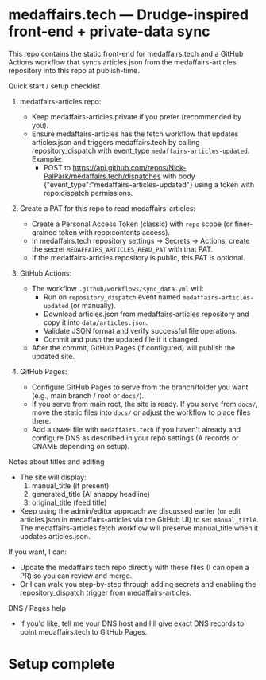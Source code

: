 # medaffairs.tech — Drudge-inspired front-end + private-data sync

This repo contains the static front-end for medaffairs.tech and a GitHub Actions workflow that syncs articles.json from the medaffairs-articles repository into this repo at publish-time.

Quick start / setup checklist
1. medaffairs-articles repo:
   - Keep medaffairs-articles private if you prefer (recommended by you).
   - Ensure medaffairs-articles has the fetch workflow that updates articles.json and triggers medaffairs.tech by calling repository_dispatch with event_type `medaffairs-articles-updated`. Example:
     - POST to https://api.github.com/repos/Nick-PalPark/medaffairs.tech/dispatches with body {"event_type":"medaffairs-articles-updated"} using a token with repo:dispatch permissions.

2. Create a PAT for this repo to read medaffairs-articles:
   - Create a Personal Access Token (classic) with `repo` scope (or finer-grained token with repo:contents access).
   - In medaffairs.tech repository settings -> Secrets -> Actions, create the secret `MEDAFFAIRS_ARTICLES_READ_PAT` with that PAT.
   - If the medaffairs-articles repository is public, this PAT is optional.

3. GitHub Actions:
   - The workflow `.github/workflows/sync_data.yml` will:
     - Run on `repository_dispatch` event named `medaffairs-articles-updated` (or manually).
     - Download articles.json from medaffairs-articles repository and copy it into `data/articles.json`.
     - Validate JSON format and verify successful file operations.
     - Commit and push the updated file if it changed.
   - After the commit, GitHub Pages (if configured) will publish the updated site.

4. GitHub Pages:
   - Configure GitHub Pages to serve from the branch/folder you want (e.g., main branch / root or `docs/`).
   - If you serve from main root, the site is ready. If you serve from `docs/`, move the static files into `docs/` or adjust the workflow to place files there.
   - Add a `CNAME` file with `medaffairs.tech` if you haven't already and configure DNS as described in your repo settings (A records or CNAME depending on setup).

Notes about titles and editing
- The site will display:
  1) manual_title (if present)
  2) generated_title (AI snappy headline)
  3) original_title (feed title)
- Keep using the admin/editor approach we discussed earlier (or edit articles.json in medaffairs-articles via the GitHub UI) to set `manual_title`. The medaffairs-articles fetch workflow will preserve manual_title when it updates articles.json.

If you want, I can:
- Update the medaffairs.tech repo directly with these files (I can open a PR) so you can review and merge.
- Or I can walk you step-by-step through adding secrets and enabling the repository_dispatch trigger from medaffairs-articles.

DNS / Pages help
- If you'd like, tell me your DNS host and I'll give exact DNS records to point medaffairs.tech to GitHub Pages.

# Setup complete
